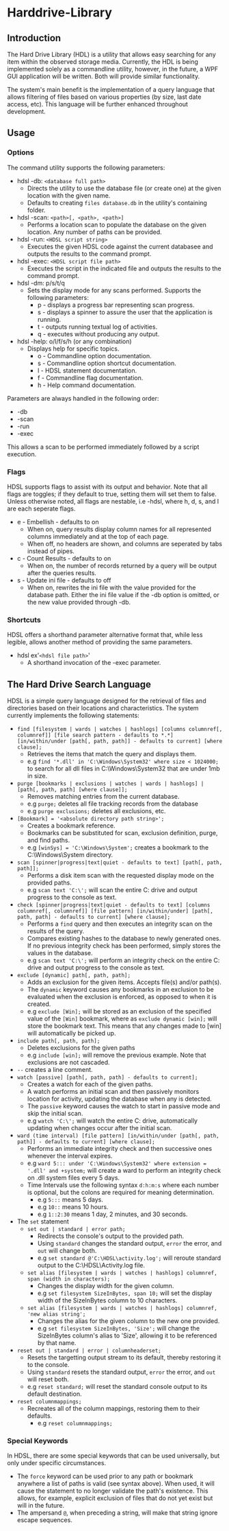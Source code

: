 # Harddrive-Library

## Introduction
The Hard Drive Library (HDL) is a utility that allows easy searching for any item within the observed storage media.  Currently, the HDL is being implemented solely as a commandline utility, however, in the future, a WPF GUI application will be written.  Both will provide similar functionality.

The system's main benefit is the implementation of a query language that allows filtering of files based on various properties (by size, last date access, etc).  This language will be further enhanced throughout development.

## Usage

### Options
The command utility supports the following parameters:
* hdsl -db: `<database full path>`
  * Directs the utility to use the database file (or create one) at the given location with the given name.
  * Defaults to creating `files database.db` in the utility's containing folder.
* hdsl -scan: `<path>[, <path>, <path>]`
  * Performs a location scan to populate the database on the given location.  Any number of paths can be provided.
* hdsl -run: `<HDSL script string>`
  * Executes the given HDSL code against the current databasee and outputs the results to the command prompt.
* hdsl -exec: `<HDSL script file path>`
  * Executes the script in the indicated file and outputs the results to the command prompt.
* hdsl -dm: p/s/t/q
  * Sets the display mode for any scans performed.  Supports the following parameters:
    * p - displays a progress bar representing scan progress.
    * s - displays a spinner to assure the user that the application is running.
    * t - outputs running textual log of activities.
    * q - executes without producing any output.
* hdsl -help: o/l/f/s/h (or any combination)
  * Displays help for specific topics.
    * o - Commandline option documentation.
    * s - Commandline option shortcut documentation.
    * l - HDSL statement documentation.
    * f - Commandline flag documentation.
    * h - Help command documentation.

Parameters are always handled in the following order:
* -db
* -scan
* -run
* -exec

This allows a scan to be performed immediately followed by a script execution.

### Flags 
HDSL supports flags to assist with its output and behavior.  Note that all flags are toggles; if they default to true, setting them will set them to false.  Unless otherwise noted, all flags are nestable, i.e -hdsl, where h, d, s, and l are each seperate flags.
* e - Embellish - defaults to on
  * When on, query results display column names for all represented columns immediately and at the top of each page.
  * When off, no headers are shown, and columns are seperated by tabs instead of pipes.
* c - Count Results - defaults to on
  * When on, the number of records returned by a query will be output after the queries results.
* s - Update ini file - defaults to off
  * When on, rewrites the ini file with the value provided for the database path.  Either the ini file value if the -db option is omitted, or the new value provided through -db.

### Shortcuts
HDSL offers a shorthand parameter alternative format that, while less legible, allows another method of providing the same parameters.
* hdsl ex'`<hdsl file path>`'
  * A shorthand invocation of the -exec parameter.

## The Hard Drive Search Language
HDSL is a simple query language designed for the retrieval of files and directories based on their locations and characteristics.  The system currently implements the following statements:
 * `find [filesystem | wards | watches | hashlogs] [columns columnref[, columnref]] [file search pattern - defaults to *.*] [in/within/under [path[, path, path]] - defaults to current] [where clause];`
   * Retrieves the items that match the query and displays them.
   * e.g `find '*.dll' in 'C:\Windows\System32' where size < 1024000;` to search for all dll files in C:\Windows\System32 that are under 1mb in size.
 * `purge [bookmarks | exclusions | watches | wards | hashlogs] | [path[, path, path] [where clause]];`
   * Removes matching entries from the current database.
   * e.g `purge;` deletes all file tracking records from the database
   * e.g `purge exclusions;` deletes all exclusions, etc.
 * `[Bookmark] = '<absolute directory path string>';`
   * Creates a bookmark reference.
   * Bookmarks can be substituted for scan, exclusion definition, purge, and find paths.
   * e.g `[winSys] = 'C:\Windows\System';` creates a bookmark to the C:\Windows\System directory.
 * `scan [spinner|progress|text|quiet - defaults to text] [path[, path, path]];`
   * Performs a disk item scan with the requested display mode on the provided paths.  
   * e.g `scan text 'C:\';` will scan the entire C: drive and output progress to the console as text.
 * `check [spinner|progress|text|quiet - defaults to text] [columns columnref[, columnref]] [file pattern] [in/within/under] [path[, path, path] - defaults to current] [where clause];`
   * Performs a `find` query and then executes an integrity scan on the results of the query.
   * Compares existing hashes to the database to newly generated ones.  If no previous integrity check has been performed, simply stores the values in the database.
   * e.g `scan text 'C:\';` will perform an integrity check on the entire C: drive and output progress to the console as text.
 * `exclude [dynamic] path[, path, path];` 
   * Adds an exclusion for the given items.  Accepts file(s) and/or path(s).
   * The `dynamic` keyword causes any bookmarks in an exclusion to be evaluated when the exclusion is enforced, as opposed to when it is created.
   * e.g `exclude [Win];` will be stored as an exclusion of the specified value of the `[Win]` bookmark, where as `exclude dynamic [win];` will store the bookmark text.  This means that any changes made to [win] will automatically be picked up.
 * `include path[, path, path];`
   * Deletes exclusions for the given paths
   * e.g `include [win];` will remove the previous example.  Note that exclusions are not cascaded.
 * `--` creates a line comment.
 * `watch [passive] [path[, path, path] - defaults to current];`
   * Creates a watch for each of the given paths.  
   * A watch performs an initial scan and then passively monitors location for activity, updating the database when any is detected.
   * The `passive` keyword causes the watch to start in passive mode and skip the initial scan.
   * e.g `watch 'C:\';` will watch the entire C: drive, automatically updating when changes occur after the initial scan.
 * `ward (time interval) [file pattern] [in/within/under [path[, path, path]] - defaults to current] [where clause];`
   * Performs an immediate integrity check and then successive ones whenever the interval expires.
   * e.g `ward 5::: under 'C:\Windows\System32' where extension = '.dll' and +system;` will create a ward to perform an integrity check on .dll system files every 5 days.
   * Time Intervals use the following syntax `d:h:m:s` where each number is optional, but the colons are required for meaning determination.
     * e.g `5:::` means 5 days.
     * e.g `10::` means 10 hours.
     * e.g `1::2:30` means 1 day, 2 minutes, and 30 seconds.
 * The `set` statement
   * `set out | standard | error path;`
     * Redirects the console's output to the provided path.
     * Using `standard` changes the standard output, `error` the error, and `out` will change both.
     * e.g `set standard @'C:\HDSL\activity.log';` will reroute standard output to the C:\HDSL\Activity.log file.
   * `set alias [filesystem | wards | watches | hashlogs] columnref, span (width in characters);`
     * Changes the display width for the given column.
     * e.g `set filesystem SizeInBytes, span 10;` will set the display width of the SizeInBytes column to 10 characters.
   * `set alias [filesystem | wards | watches | hashlogs] columnref, 'new alias string';`
     * Changes the alias for the given column to the new one provided.
     * e.g `set filesystem SizeInBytes, 'Size';` will change the SizeInBytes column's alias to 'Size', allowing it to be referenced by that name.
 * `reset out | standard | error | columnheaderset;`
   * Resets the targetting output stream to its default, thereby restoring it to the console.
   * Using `standard` resets the standard output, `error` the error, and `out` will reset both.
   * e.g `reset standard;` will reset the standard console output to its default destination.
 * `reset columnmappings;`
   * Recreates all of the column mappings, restoring them to their defaults.
	 * e.g `reset columnmappings;`

### Special Keywords
In HDSL, there are some special keywords that can be used universally, but only under specific circumstances.
 * The `force` keyword can be used prior to any path or bookmark anywhere a list of paths is valid (see syntax above).  When used, it will cause the statement to no longer validate the path's existence.  This allows, for example, explicit exclusion of files that do not yet exist but will in the future.
 * The ampersand `@`, when preceding a string, will make that string ignore escape sequences.  